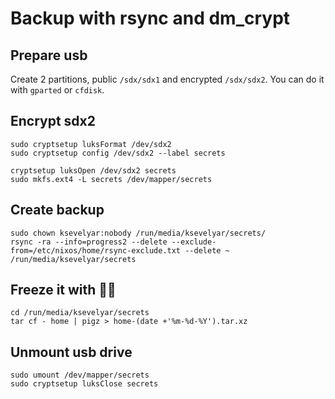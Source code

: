 # Backup with rsync and dm_crypt

## Prepare usb

Create 2 partitions, public `/sdx/sdx1` and encrypted `/sdx/sdx2`.
You can do it with `gparted` or `cfdisk`.

## Encrypt sdx2

```fish
sudo cryptsetup luksFormat /dev/sdx2
sudo cryptsetup config /dev/sdx2 --label secrets

cryptsetup luksOpen /dev/sdx2 secrets
sudo mkfs.ext4 -L secrets /dev/mapper/secrets
```

## Create backup

```fish
sudo chown ksevelyar:nobody /run/media/ksevelyar/secrets/
rsync -ra --info=progress2 --delete --exclude-from=/etc/nixos/home/rsync-exclude.txt --delete ~ /run/media/ksevelyar/secrets
```

## Freeze it with 🐖🐖

```fish
cd /run/media/ksevelyar/secrets
tar cf - home | pigz > home-(date +'%m-%d-%Y').tar.xz

```

## Unmount usb drive

```fish
sudo umount /dev/mapper/secrets
sudo cryptsetup luksClose secrets
```
